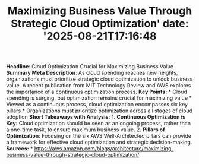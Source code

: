 ﻿---
title: "Maximizing Business Value Through Strategic Cloud Optimization'
date: '2025-08-21T17:16:48"
category: "Markets"
summary: ""
slug: "maximizing business value through strategic cloud optimizati"
source_urls:
  - "https://aws.amazon.com/blogs/architecture/maximizing-business-value-through-strategic-cloud-optimization/"
seo:
  title: "Maximizing Business Value Through Strategic Cloud Optimization | Hash n Hedge'
  description: '"
  keywords: ["news", "markets", "brief"]
---
**Headline**: Cloud Optimization Crucial for Maximizing Business Value  **Summary Meta Description**: As cloud spending reaches new heights, organizations must prioritize strategic cloud optimization to unlock business value. A recent publication from MIT Technology Review and AWS explores the importance of a continuous optimization process.  **Key Points:**  * Cloud spending is surging, but optimization remains crucial for maximizing value * Viewed as a continuous process, cloud optimization encompasses six key pillars * Organizations must prioritize optimization across all stages of cloud adoption  **Short Takeaways with Analysis:**  1. **Continuous Optimization is Key**: Cloud optimization should be seen as an ongoing process, rather than a one-time task, to ensure maximum business value. 2. **Pillars of Optimization**: Focusing on the six AWS Well-Architected pillars can provide a framework for effective cloud optimization and strategic decision-making.  **Sources:**  * https://aws.amazon.com/blogs/architecture/maximizing-business-value-through-strategic-cloud-optimization/ 
